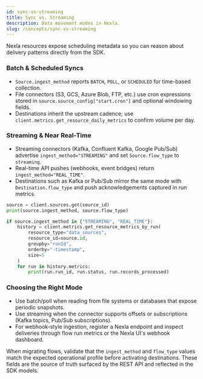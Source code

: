 ```yaml
---
id: sync-vs-streaming
title: Sync vs. Streaming
description: Data movement modes in Nexla.
slug: /concepts/sync-vs-streaming
---
```


Nexla resources expose scheduling metadata so you can reason about delivery patterns directly from the SDK.

### Batch & Scheduled Syncs
- `Source.ingest_method` reports `BATCH`, `POLL`, or `SCHEDULED` for time-based collection.
- File connectors (S3, GCS, Azure Blob, FTP, etc.) use cron expressions stored in `source.source_config["start.cron"]` and optional windowing fields.
- Destinations inherit the upstream cadence; use `client.metrics.get_resource_daily_metrics` to confirm volume per day.

### Streaming & Near Real-Time
- Streaming connectors (Kafka, Confluent Kafka, Google Pub/Sub) advertise `ingest_method="STREAMING"` and set `Source.flow_type` to `streaming`.
- Real-time API pushes (webhooks, event bridges) return `ingest_method="REAL_TIME"`.
- Destinations such as Kafka or Pub/Sub mirror the same mode with `Destination.flow_type` and push acknowledgements captured in run metrics.

```python
source = client.sources.get(source_id)
print(source.ingest_method, source.flow_type)

if source.ingest_method in {"STREAMING", "REAL_TIME"}:
    history = client.metrics.get_resource_metrics_by_run(
        resource_type="data_sources",
        resource_id=source.id,
        groupby="runId",
        orderby="-timestamp",
        size=5
    )
    for run in history.metrics:
        print(run.run_id, run.status, run.records_processed)
```

### Choosing the Right Mode
- Use batch/poll when reading from file systems or databases that expose periodic snapshots.
- Use streaming when the connector supports offsets or subscriptions (Kafka topics, Pub/Sub subscriptions).
- For webhook-style ingestion, register a Nexla endpoint and inspect deliveries through flow run metrics or the Nexla UI's webhook dashboard.

When migrating flows, validate that the `ingest_method` and `flow_type` values match the expected operational profile before activating destinations. These fields are the source of truth surfaced by the REST API and reflected in the SDK models.
